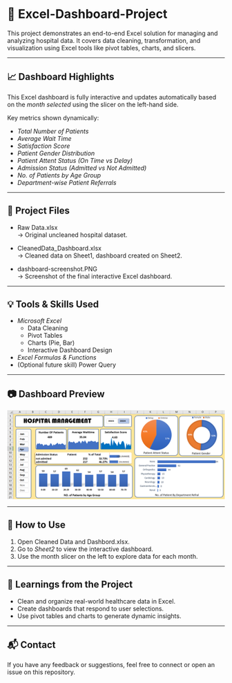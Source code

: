 # 🏥 Excel-Dashboard-Project

This project demonstrates an end-to-end Excel solution for managing and analyzing hospital data. It covers data cleaning, transformation, and visualization using Excel tools like pivot tables, charts, and slicers.

---

## 📈 Dashboard Highlights

This Excel dashboard is fully interactive and updates automatically based on the *month selected* using the slicer on the left-hand side.

Key metrics shown dynamically:
- *Total Number of Patients*
- *Average Wait Time*
- *Satisfaction Score*
- *Patient Gender Distribution*
- *Patient Attent Status (On Time vs Delay)*
- *Admission Status (Admitted vs Not Admitted)*
- *No. of Patients by Age Group*
- *Department-wise Patient Referrals*

---

## 📁 Project Files

- Raw Data.xlsx  
  → Original uncleaned hospital dataset.

- CleanedData_Dashboard.xlsx  
  → Cleaned data on Sheet1, dashboard created on Sheet2.

- dashboard-screenshot.PNG  
  → Screenshot of the final interactive Excel dashboard.

---

## 💡 Tools & Skills Used

- *Microsoft Excel*
  - Data Cleaning
  - Pivot Tables
  - Charts (Pie, Bar)
  - Interactive Dashboard Design
- *Excel Formulas & Functions*
- (Optional future skill) Power Query

---

## 📷 Dashboard Preview

![Dashboard Preview](dashboard-screenshot.PNG)

---

## 🚀 How to Use

1. Open Cleaned Data and Dashbord.xlsx.
2. Go to *Sheet2* to view the interactive dashboard.
3. Use the month slicer on the left to explore data for each month.

---

## 🧠 Learnings from the Project

- Clean and organize real-world healthcare data in Excel.
- Create dashboards that respond to user selections.
- Use pivot tables and charts to generate dynamic insights.

---

## 📬 Contact

If you have any feedback or suggestions, feel free to connect or open an issue on this repository.
